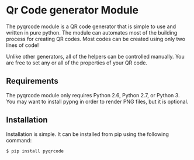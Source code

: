 Qr Code generator Module
================================

The pyqrcode module is a QR code generator that is simple to use and written
in pure python. The module can automates most of the building process for
creating QR codes. Most codes can be created using only two lines of code!

Unlike other generators, all of the helpers can be controlled manually. You are
free to set any or all of the properties of your QR code.

Requirements
-------------------------

The pyqrcode module only requires Python 2.6, Python 2.7, or Python 3. You may
want to install pypng in order to render PNG files, but it is optional.

Installation
------------

Installation is simple. It can be installed from pip using the following
command:

```bash
$ pip install pyqrcode
